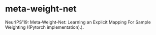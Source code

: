 # meta-weight-net
NeurIPS'19: Meta-Weight-Net: Learning an Explicit Mapping For Sample Weighting ((Pytorch implementation).).
